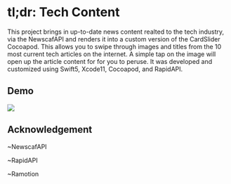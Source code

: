 # tl;dr: Tech Content

This project brings in up-to-date news content realted to the tech industry, via the NewscafAPI and renders it into a custom version of the CardSlider Cocoapod. This allows you to swipe through images and titles from the 10 most current tech articles on the internet. A simple tap on the image will open up the article content for for you to peruse. It was developed and customized using Swift5, Xcode11, Cocoapod, and RapidAPI.

## Demo

<img src="https://github.com/luxgreydev/tldr_content/blob/master/tldr_content/Demo/tldr_content_CS3..gif">

## Acknowledgement

<p>~NewscafAPI</p>
<p>~RapidAPI</p>
<p>~Ramotion</p>
